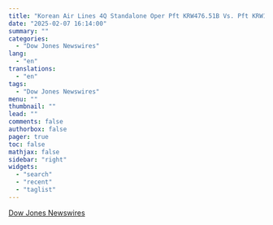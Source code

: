```yaml
---
title: "Korean Air Lines 4Q Standalone Oper Pft KRW476.51B Vs. Pft KRW183.61B >003490.SE"
date: "2025-02-07 16:14:00"
summary: ""
categories:
  - "Dow Jones Newswires"
lang:
  - "en"
translations:
  - "en"
tags:
  - "Dow Jones Newswires"
menu: ""
thumbnail: ""
lead: ""
comments: false
authorbox: false
pager: true
toc: false
mathjax: false
sidebar: "right"
widgets:
  - "search"
  - "recent"
  - "taglist"
---
```




[Dow Jones Newswires](https://www.tradingview.com/news/DJN_DN20250207003208_20250207003211:0/)
